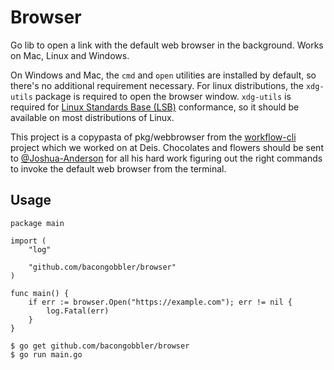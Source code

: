 # Browser

Go lib to open a link with the default web browser in the background. Works on Mac, Linux and Windows.

On Windows and Mac, the `cmd` and `open` utilities are installed by default, so there's no additional requirement necessary. For linux distributions, the `xdg-utils` package is required to open the browser window. `xdg-utils` is required for [Linux Standards Base (LSB)](https://en.wikipedia.org/wiki/Linux_Standard_Base) conformance, so it should be available on most distributions of Linux.

This project is a copypasta of pkg/webbrowser from the [workflow-cli](https://github.com/deis/workflow-cli) project which we worked on at Deis. Chocolates and flowers should be sent to [@Joshua-Anderson](https://github.com/Joshua-Anderson) for all his hard work figuring out the right commands to invoke the default web browser from the terminal.

## Usage

```
package main

import (
	"log"

	"github.com/bacongobbler/browser"
)

func main() {
	if err := browser.Open("https://example.com"); err != nil {
		log.Fatal(err)
	}
}
```

```
$ go get github.com/bacongobbler/browser
$ go run main.go
```
